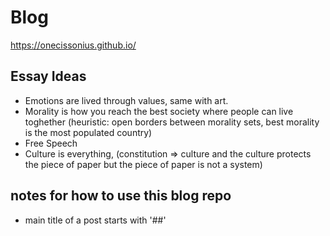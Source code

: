 # Blog

https://onecissonius.github.io/

## Essay Ideas

- Emotions are lived through values, same with art.
- Morality is how you reach the best society where people can live toghether (heuristic: open borders between morality sets, best morality is the most populated country)
- Free Speech
- Culture is everything, (constitution => culture and the culture protects the piece of paper but the piece of paper is not a system)


## notes for how to use this blog repo

- main title of a post starts with '##'